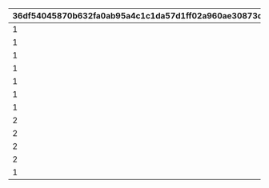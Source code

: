 |36df54045870b632fa0ab95a4c1c1da57d1ff02a960ae30873d8d9f54289a6d3|6750d188e666765be14a39f1c47c3e08daa7f855e362c2c8bf0ebe0b81ea0216|f480054423c62e8faf88297e0578ae39013f37db6ad96411701e20f1d3579dfb|9a17b15e14417b872365c3a597611f3aeceb8f658261d7a6e2cbe74f990ed11d|881db3220faf378ed79f6c1cc72af32ba732258e8f1e0d02b5a58afaddb41250|f87ed499efe23f06aaf3c1367087aa3e1183f53c800899bcd62484a033a5e84b|
| --- | --- | --- | --- | --- | --- |
|1|0|1101|1|0|20025|
|1|0|1102|1|0|20025|
|1|5042002|1103|0|1|20025|
|1|0|1104|1|0|20025|
|1|5042003|1105|0|1|20025|
|1|0|1106|1|0|20025|
|1|5042005|1107|0|2|20025|
|2|5042007|1201|0|1|20025|
|2|5042007|1202|0|2|20025|
|2|0|1203|1|0|20025|
|2|0|1204|1|0|20025|
|1|0|1301|0|0|20025|